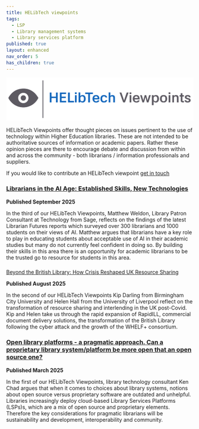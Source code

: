 ```yaml
---
title: HELibTech viewpoints
tags:
  - LSP
  - Library management systems
  - Library services platform
published: true
layout: enhanced
nav_order: 5
has_children: true
---
```

![](/assets/images/logo-viewpoints.svg)

HELibTech Viewpoints  offer thought pieces on issues pertinent to the use of technology within Higher Education libraries. These are not intended to be authoritative sources of information or academic papers. Rather these opinion pieces are there to encourage debate and discussion from within and across the community - both librarians / information professionals and suppliers.

If you would like to contribute an HELibTech viewpoint [get in touch](https://docs.google.com/forms/d/e/1FAIpQLSfRe6YkRcu0wJV9wdWeWuPubLz3ZSp5yGGXmYH9p3nLYYPLPw/viewform)

### [Librarians in the AI Age: Established Skills, New Technologies](https://www.helibtech.com/helibtech-viewpoints/librarians-in-the-ai-age-established-skills-new-technologies)

**Published September 2025**

In the third of our HELibTech Viewpoints, Matthew Weldon, Library Patron Consultant at Technology from Sage, reflects on the findings of the latest Librarian Futures reports which surveyed over 300 librarians and 1000 students on their views of AI. Matthew argues that librarians have a key role to play in educating students about acceptable use of AI in their academic studies but many do not currently feel confident in doing so. By building their skills in this area there is an opportunity for academic librarians to be the trusted go to resource for students in this area. 


### 
[Beyond the British Library: How Crisis Reshaped UK Resource Sharing](https://www.helibtech.com/helibtech-viewpoints/beyond-the-british-library-how-crisis-reshaped-uk-resource-sharing)

**Published August 2025**

In the second of our HELibTech Viewpoints Kip Darling from Birmingham City University and Helen Hall from the University of Liverpool reflect on the transformation of resource sharing and interlending in the UK post-Covid. Kip and Helen take us through the rapid expansion of RapidILL, commercial document delivery solutions, the transformation of the British Library following the cyber attack and the growth of the WHELF+ consortium.



### [Open library platforms - a pragmatic approach. Can a proprietary library system/platform be more open that an open source one?](https://www.helibtech.com/helibtech-viewpoints/can-a-proprietary-library-system-platform-be-more-open-than-an-open-source-one)

**Published March 2025**

In the first of our HELibTech Viewpoints, library technology consultant Ken Chad argues that when it comes to choices about library systems, notions about open source versus proprietary software are outdated and unhelpful. Libraries increasingly deploy cloud-based Library Services Platforms (LSPs)s, which are a mix of open source and proprietary elements. Therefore the key considerations for pragmatic librarians will be sustainability and development, interoperability and community.[](paulverlander@gmail.com)
